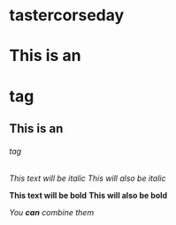 # tastercorseday
# This is an <h1> tag
## This is an <h6> tag
  
*This text will be italic*
  _This will also be italic_
  
  **This text will be bold**
  __This will also be bold__
  
  *You **can** combine them*
